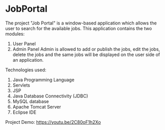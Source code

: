 # JobPortal
The project "Job Portal" is a window-based application which allows the user to search for the available jobs. This application contains the two modules:
1) User Panel
2) Admin Panel
Admin is allowed to add or publish the jobs, edit the jobs, delete the jobs and the same jobs will be displayed on the user side of an application.

Technologies used:
1) Java Programming Language
2) Servlets
3) JSP
4) Java Database Connectivity (JDBC)
5) MySQL database
6) Apache Tomcat Server
7) Eclipse IDE

Project Demo: https://youtu.be/2C80oF1h2Xo
